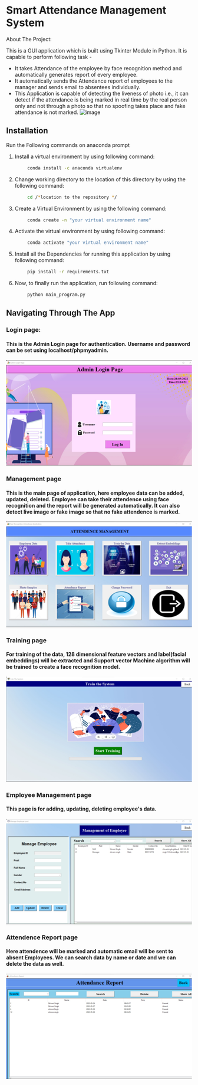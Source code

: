 
# Smart Attendance Management System

About The Project:

This is a GUI application which is built using Tkinter Module in Python.
It is capable to perform following task -

* It takes Attendance of the employee by face recognition method and automatically generates report of every employee.
* It automatically sends the Attendance report of employees to the manager and sends email to absentees individually.
* This Application is capable of detecting the liveness of photo i.e., it can detect if the attendance is being marked in real time by the real person only and not through a photo so that no spoofing takes place and fake attendance is not marked.
![image](https://user-images.githubusercontent.com/90530143/170859489-060d32b4-0476-4db3-9e52-a9c05db43151.png)

## Installation

Run the Following commands on anaconda prompt

1) Install a virtual environment by using following command:

```bash
        conda install -c anaconda virtualenv
```
 2) Change working directory to the location of this directory by using the following command: 
```bash
        cd /*location to the repository */
```  
3) Create a Virtual Environment by using the following command:
```bash
        conda create -n "your virtual environment name"
```
4) Activate the virtual environment by using following command:
```bash
        conda activate "your virtual environment name"
```  
5) Install all the Dependencies for running this application by using following command:
```bash
        pip install -r requirements.txt
```
6) Now, to finally run the application, run following command:
```bash
        python main_program.py
```

## Navigating Through The App
### Login page:
#### This is the Admin Login page for authentication. Username and password can be set using localhost/phpmyadmin.

![login page](https://github.com/shivanisin02/Employee-Attendence-Management/blob/master/screenshots/login_page.jpg?raw=true)

### Management page
#### This is the main page of application, here employee data can be added, updated, deleted. Employee can take their attendence using face recognition and the report will be generated automatically. It can also detect live image or fake image so that no fake attendence is marked.
![main page](https://github.com/shivanisin02/Employee-Attendence-Management/blob/master/screenshots/main_page.jpg?raw=true)

### Training page
#### For training of the data, 128 dimensional feature vectors and label(facial embeddings) will be extracted and Support vector Machine algorithm will be trained to create a face recognition model. 
![training page](https://github.com/shivanisin02/Employee-Attendence-Management/blob/master/screenshots/training_page.jpg?raw=true)

### Employee Management page
#### This page is for adding, updating, deleting employee's data.
![emp_management page](https://github.com/shivanisin02/Employee-Attendence-Management/blob/master/screenshots/emp_manage_page.jpg?raw=true)

### Attendence Report page
#### Here attendence will be marked and automatic email will be sent to absent Employees. We can search data by name or date and we can delete the data as well.
![Report page](https://github.com/shivanisin02/Employee-Attendence-Management/blob/master/screenshots/report_page.jpg?raw=true)
